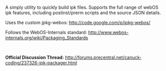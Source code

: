 A simply utility to quickly build ipk files. Supports the full range of webOS ipk features, including postinst/prerm scripts and the source JSON details.

Uses the custom jpkg-webos: http://code.google.com/p/jpkg-webos/

Follows the WebOS-Internals standard: http://www.webos-internals.org/wiki/Packaging_Standards

![![](http://img179.imageshack.us/img179/3160/ipkpackager.th.jpg)](http://img179.imageshack.us/img179/3160/ipkpackager.jpg)  ![![](http://img132.imageshack.us/img132/3980/ipkpackager2.th.jpg)](http://img132.imageshack.us/img132/3980/ipkpackager2.jpg)


**Official Discussion Thread:** http://forums.precentral.net/canuck-coding/237326-ipk-packager.html